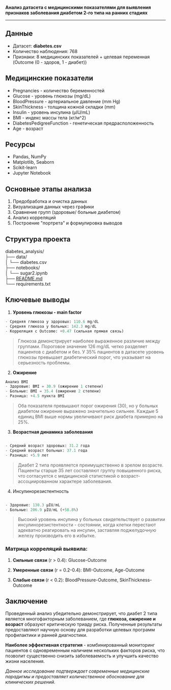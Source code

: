 **Анализ датасета с медицинскими показателями для выявления признаков заболевания диабетом 2-го типа на ранних стадиях**

---
## Данные

- Датасет: **diabetes.csv**
- Количество наблюдения: 768
- Признаки: 8 медицинских показателей + целевая переменная (Outcome (0 - здоров, 1 - диабет))

## Медицинские показатели

- Pregnancies - количество беременностей
- Glucose - уровень глюкозы (mg/dL)
- BloodPressure - артериальное давление (mm Hg)
- SkinThickness - толщина кожной складки (mm)
- Insulin - уровень инсулина (μIU/mL)
- BMI - индекс массы тела (кг/м^2)
- DiabetesPedigreeFunction - генетическая предрасположенность
- Age - возраст

## Ресурсы

- Pandas, NumPy
- Matplotlib, Seaborn
- Scikit-learn
- Jupyter Notebook

## Основные этапы анализа

1. Предобработка и очистка данных
2. Визуализация данных через графики
3. Сравнение групп (здоровые/ больные диабетом)
4. Анализ корреляций
5. Построение "портрета" и формулировка выводов

## Структура проекта

diabetes_analysis/  
├── data/  
│ └── diabetes.csv  
├── notebooks/  
│ └── sugar2.ipynb  
├── [README.md](https://readme.md/)  
└── requirements.txt

## Ключевые выводы

1. **Уровень глюкозы - main factor**

```python
- Средняя глюкоза у здоровых: 110.6 mg/dL
- Средняя глюкоза у больных: 142.3 mg/dL
- Корреляция с Outcome: +0.47 (сильная прямая связь)
```

> Глюкоза демонстрирует наиболее выраженное различие между группами. Пороговое значение 126 mg/dL четко разделяет пациентов с диабетом и без. У 35% пациентов в датасете уровень глюкозы превышает диабетический порог, что указывает на серьезность проблемы.


2. **Ожирение**

```python
Анализ BMI
- Здоровые: BMI = 30.9 (ожирение 1 степени)
- Больные: BMI = 35.4 (ожирение 2 степени)
- Разница: +4.5 пункта BMI
```

> Оба показателя превышают порог ожирения (30), но у больных диабетом ожирение выражено значительно сильнее. Каждые 5 единиц BMI выше нормы увеличивают риск диабета примерно на 25%.


3. **Возрастная динамика заболевания**

```python

- Средний возраст здоровых: 31.2 года
- Средний возраст больных: 37.1 года
- Разница: +5.9 лет
```

> Диабет 2 типа проявляется преимущественно в зрелом возрасте. Пациенты старше 35 лет составляют группу повышенного риска, что согласуется с медицинской статистикой о возраст-ассоциированном характере заболевания.


4. Инсулинорезистентность

```python

- Здоровые: 130.3 μIU/mL
- Больные: 206.9 μIU/mL (+58.8%)
```

> Высокий уровень инсулина у больных свидетельствует о развитии инсулинорезистентности - состоянии, когда клетки перестают адекватно реагировать на инсулин, заставляя поджелудочную железу производить его в избытке.

### **Матрица корреляций выявила:**

1. **Сильные связи** (r > 0.4): Glucose-Outcome
    
2. **Умеренные связи** (r = 0.2-0.4): BMI-Outcome, Age-Outcome
    
3. **Слабые связи** (r < 0.2): BloodPressure-Outcome, SkinThickness-Outcome

## Заключение

Проведенный анализ убедительно демонстрирует, что диабет 2 типа является многофакторным заболеванием, где **глюкоза, ожирение и возраст** образуют критическую триаду риска. Полученные результаты предоставляют научную основу для разработки целевых программ профилактики и ранней диагностики.

**Наиболее эффективная стратегия** - комбинированный мониторинг пациентов с одновременным наличием нескольких факторов риска, что позволит существенно снизить заболеваемость и улучшить качество жизни населения.

_Данное исследование подтверждает современные медицинские парадигмы и предоставляет количественное обоснование для клинических решений._

